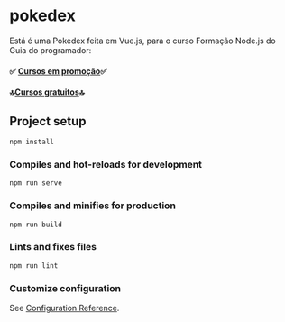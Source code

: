 # pokedex

Está é uma Pokedex feita em Vue.js, para o curso Formação Node.js do Guia do programador:

#### ✅ [Cursos em promoção](https://guiadoprogramador.com/cursos-em-promocao/)✅
#### 🔝[Cursos gratuitos](https://guiadoprogramador.com/cursos-gratis/)🔝

## Project setup
```
npm install
```

### Compiles and hot-reloads for development
```
npm run serve
```

### Compiles and minifies for production
```
npm run build
```

### Lints and fixes files
```
npm run lint
```

### Customize configuration
See [Configuration Reference](https://cli.vuejs.org/config/).
